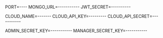 PORT=----
MONGO_URL=-----------
JWT_SECRET=----------

CLOUD_NAME=-------
CLOUD_API_KEY=---------
CLOUD_API_SECRET=-----------

ADMIN_SECRET_KEY=-----------
MANAGER_SECRET_KEY=-----------